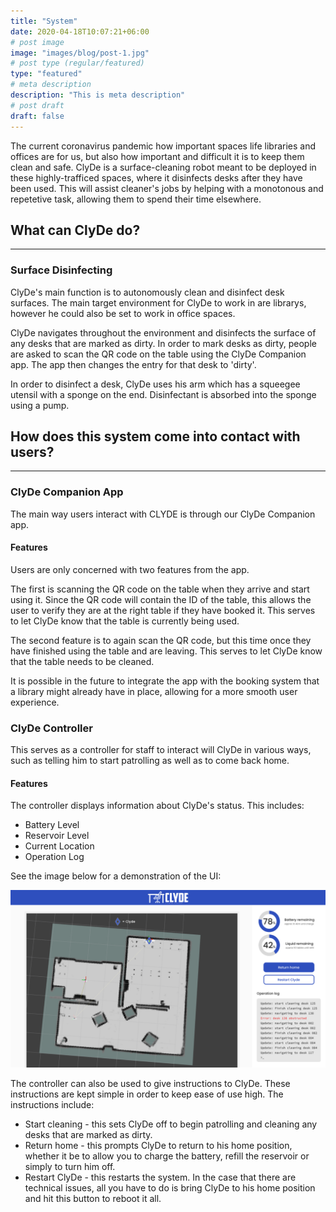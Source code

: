 ```yaml
---
title: "System"
date: 2020-04-18T10:07:21+06:00
# post image
image: "images/blog/post-1.jpg"
# post type (regular/featured)
type: "featured"
# meta description
description: "This is meta description"
# post draft
draft: false
---
```



The current coronavirus pandemic how important spaces life libraries and offices are for us, but also how important and difficult it is to keep them clean and safe. ClyDe is a surface-cleaning robot meant to be deployed in these highly-trafficed spaces, where it disinfects desks after they have been used. This will assist cleaner's jobs by helping with a monotonous and repetetive task, allowing them to spend their time elsewhere.

## What can ClyDe do?

---

### **Surface Disinfecting**

ClyDe's main function is to autonomously clean and disinfect desk surfaces. The main target environment for ClyDe to work in are librarys, however he could also be set to work in office spaces.

ClyDe navigates throughout the environment and disinfects the surface of any desks that are marked as dirty. In order to mark desks as dirty, people are asked to scan the QR code on the table using the ClyDe Companion app. The app then changes the entry for that desk to 'dirty'.

In order to disinfect a desk, ClyDe uses his arm which has a squeegee utensil with a sponge on the end. Disinfectant is absorbed into the sponge using a pump.

## How does this system come into contact with users?

---

### **ClyDe Companion App**

The main way users interact with CLYDE is through our ClyDe Companion app.
#### Features

Users are only concerned with two features from the app.

The first is scanning the QR code on the table when they arrive and start using it. Since the QR code will contain the ID of the table, this allows the user to verify they are at the right table if they have booked it. This serves to let ClyDe know that the table is currently being used.

The second feature is to again scan the QR code, but this time once they have finished using the table and are leaving. This serves to let ClyDe know that the table needs to be cleaned.

It is possible in the future to integrate the app with the booking system that a library might already have in place, allowing for a more smooth user experience.

### **ClyDe Controller**
This serves as a controller for staff to interact will ClyDe in various ways, such as telling him to start patrolling as well as to come back home.

#### Features

The controller displays information about ClyDe's status. This includes:
- Battery Level
- Reservoir Level
- Current Location
- Operation Log

See the image below for a demonstration of the UI:

![](../media/controller_ui.png)

The controller can also be used to give instructions to ClyDe. These instructions are kept simple in order to keep ease of use high. The instructions include:
- Start cleaning - this sets ClyDe off to begin patrolling and cleaning any desks that are marked as dirty.
- Return home - this prompts ClyDe to return to his home position, whether it be to allow you to charge the battery, refill the reservoir or simply to turn him off.
- Restart ClyDe - this restarts the system. In the case that there are technical issues, all you have to do is bring ClyDe to his home position and hit this button to reboot it all.